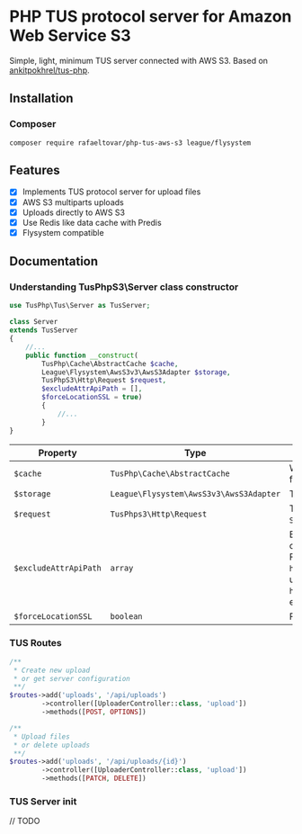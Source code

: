 # PHP TUS protocol server for Amazon Web Service S3

Simple, light, minimum TUS server connected with AWS S3. Based on [ankitpokhrel/tus-php](https://github.com/ankitpokhrel/tus-php).

## Installation

### Composer

```
composer require rafaeltovar/php-tus-aws-s3 league/flysystem
```

## Features

- [x] Implements TUS protocol server for upload files
- [x] AWS S3 multiparts uploads
- [x] Uploads directly to AWS S3
- [x] Use Redis like data cache with Predis
- [x] Flysystem compatible

## Documentation

### Understanding TusPhpS3\Server class constructor

```php
use TusPhp\Tus\Server as TusServer;

class Server
extends TusServer
{
    //...
    public function __construct(
        TusPhp\Cache\AbstractCache $cache,
        League\Flysystem\AwsS3v3\AwsS3Adapter $storage,
        TusPhpS3\Http\Request $request,
        $excludeAttrApiPath = [],
        $forceLocationSSL = true)
        {
            //...
        }
}
```

| Property   | Type    | Details    |
|------------|---------|------------|
| `$cache`   | `TusPhp\Cache\AbstractCache`  | We are using `TusPhpS3\Cache\PredisCache` for `Predis` client.    |
| `$storage` | `League\Flysystem\AwsS3v3\AwsS3Adapter` | This adapter contains the AWS S3 Client.                |
| `$request` | `TusPhps3\Http\Request`       | This object contain a `Symfony\Component\HttpFoundation\Request`. |
| `$excludeAttrApiPath` | `array`  | Exclude some parts from Api path for create a real Api Base Path for TUS Server. For example, if my Api base path is `https://example.com/uploads` but my upload PATCH is `http://example.com/uploads/{id}` We need exclude `['id']`. |
| `$forceLocationSSL`   | `boolean` | Force `location` header property to `https`. |



### TUS Routes

```php
/**
 * Create new upload
 * or get server configuration
 **/
$routes->add('uploads', '/api/uploads')
        ->controller([UploaderController::class, 'upload'])
        ->methods([POST, OPTIONS])

/**
 * Upload files
 * or delete uploads
 **/
$routes->add('uploads', '/api/uploads/{id}')
        ->controller([UploaderController::class, 'upload'])
        ->methods([PATCH, DELETE])
```

### TUS Server init

// TODO
